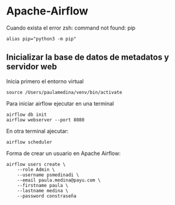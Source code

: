 # Apache-Airflow


Cuando exista el error zsh: command not found: pip
```
alias pip="python3 -m pip"
```

## Inicializar la base de datos de metadatos y servidor web

Inicia primero el entorno virtual
```
source /Users/paulamedina/venv/bin/activate
```


Para iniciar airflow ejecutar en una terminal
```
airflow db init
airflow webserver --port 8080
```

En otra terminal ajecutar:
```
airflow scheduler
```


Forma de crear un usuario en Apache Airflow:
```
airflow users create \
    --role Admin \
    --username psmedinadi \
    --email paula.medina@payu.com \
    --firstname paula \
    --lastname medina \
    --password constraseña
```
